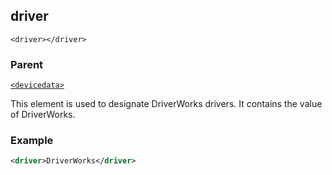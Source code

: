 
## driver

`<driver></driver>`


### Parent

[`<devicedata>`][1]


This element is used to designate DriverWorks drivers. It contains the value of DriverWorks.


### Example

```xml
<driver>DriverWorks</driver>
```





[1]:	https://snap-one.github.io/docs-driverworks-xml/#devicedata
